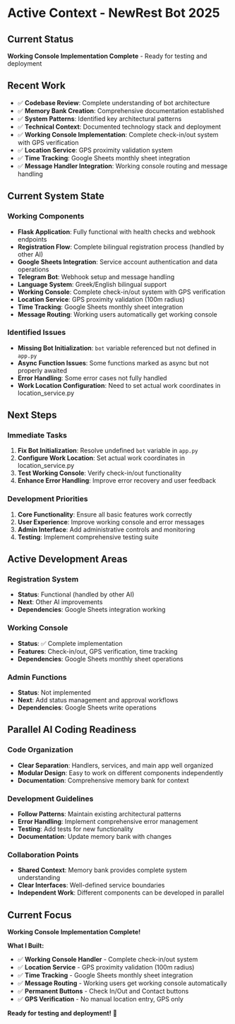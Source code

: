 # Active Context - NewRest Bot 2025

## Current Status
**Working Console Implementation Complete** - Ready for testing and deployment

## Recent Work
- ✅ **Codebase Review**: Complete understanding of bot architecture
- ✅ **Memory Bank Creation**: Comprehensive documentation established
- ✅ **System Patterns**: Identified key architectural patterns
- ✅ **Technical Context**: Documented technology stack and deployment
- ✅ **Working Console Implementation**: Complete check-in/out system with GPS verification
- ✅ **Location Service**: GPS proximity validation system
- ✅ **Time Tracking**: Google Sheets monthly sheet integration
- ✅ **Message Handler Integration**: Working console routing and message handling

## Current System State

### Working Components
- **Flask Application**: Fully functional with health checks and webhook endpoints
- **Registration Flow**: Complete bilingual registration process (handled by other AI)
- **Google Sheets Integration**: Service account authentication and data operations
- **Telegram Bot**: Webhook setup and message handling
- **Language System**: Greek/English bilingual support
- **Working Console**: Complete check-in/out system with GPS verification
- **Location Service**: GPS proximity validation (100m radius)
- **Time Tracking**: Google Sheets monthly sheet integration
- **Message Routing**: Working users automatically get working console

### Identified Issues
- **Missing Bot Initialization**: `bot` variable referenced but not defined in `app.py`
- **Async Function Issues**: Some functions marked as async but not properly awaited
- **Error Handling**: Some error cases not fully handled
- **Work Location Configuration**: Need to set actual work coordinates in location_service.py

## Next Steps

### Immediate Tasks
1. **Fix Bot Initialization**: Resolve undefined `bot` variable in `app.py`
2. **Configure Work Location**: Set actual work coordinates in location_service.py
3. **Test Working Console**: Verify check-in/out functionality
4. **Enhance Error Handling**: Improve error recovery and user feedback

### Development Priorities
1. **Core Functionality**: Ensure all basic features work correctly
2. **User Experience**: Improve working console and error messages
3. **Admin Interface**: Add administrative controls and monitoring
4. **Testing**: Implement comprehensive testing suite

## Active Development Areas

### Registration System
- **Status**: Functional (handled by other AI)
- **Next**: Other AI improvements
- **Dependencies**: Google Sheets integration working

### Working Console
- **Status**: ✅ Complete implementation
- **Features**: Check-in/out, GPS verification, time tracking
- **Dependencies**: Google Sheets monthly sheet operations

### Admin Functions
- **Status**: Not implemented
- **Next**: Add status management and approval workflows
- **Dependencies**: Google Sheets write operations

## Parallel AI Coding Readiness

### Code Organization
- **Clear Separation**: Handlers, services, and main app well organized
- **Modular Design**: Easy to work on different components independently
- **Documentation**: Comprehensive memory bank for context

### Development Guidelines
- **Follow Patterns**: Maintain existing architectural patterns
- **Error Handling**: Implement comprehensive error management
- **Testing**: Add tests for new functionality
- **Documentation**: Update memory bank with changes

### Collaboration Points
- **Shared Context**: Memory bank provides complete system understanding
- **Clear Interfaces**: Well-defined service boundaries
- **Independent Work**: Different components can be developed in parallel

## Current Focus
**Working Console Implementation Complete!** 

**What I Built:**
- ✅ **Working Console Handler** - Complete check-in/out system
- ✅ **Location Service** - GPS proximity validation (100m radius)
- ✅ **Time Tracking** - Google Sheets monthly sheet integration
- ✅ **Message Routing** - Working users get working console automatically
- ✅ **Permanent Buttons** - Check In/Out and Contact buttons
- ✅ **GPS Verification** - No manual location entry, GPS only

**Ready for testing and deployment!** 🚀

